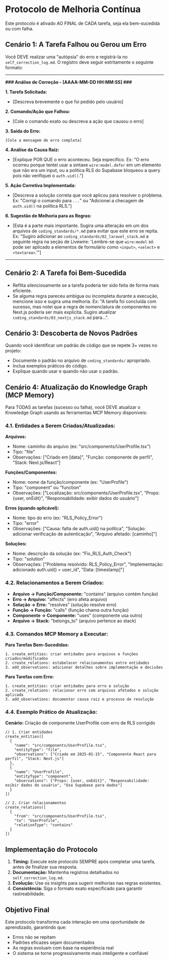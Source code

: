 # Protocolo de Melhoria Contínua

Este protocolo é ativado AO FINAL de CADA tarefa, seja ela bem-sucedida ou com falha.

## Cenário 1: A Tarefa Falhou ou Gerou um Erro

Você DEVE realizar uma "autópsia" do erro e registrá-la no `self_correction_log.md`. O registro deve seguir estritamente o seguinte formato:

---
**### Análise de Correção - [AAAA-MM-DD HH:MM:SS] ###**

**1. Tarefa Solicitada:**
   - [Descreva brevemente o que foi pedido pelo usuário]

**2. Comando/Ação que Falhou:**
   - [Cole o comando exato ou descreva a ação que causou o erro]

**3. Saída do Erro:**
```
[Cole a mensagem de erro completa]
```

**4. Análise da Causa Raiz:**
- [Explique POR QUE o erro aconteceu. Seja específico. Ex: "O erro ocorreu porque tentei usar a sintaxe `wire:model.defer` em um elemento que não era um input, ou a política RLS do Supabase bloqueou a query pois não verifiquei o `auth.uid()`."]

**5. Ação Corretiva Implementada:**
- [Descreva a solução correta que você aplicou para resolver o problema. Ex: "Corrigi o comando para `...`" ou "Adicionei a checagem de `auth.uid()` na política RLS."]

**6. Sugestão de Melhoria para as Regras:**
- [Esta é a parte mais importante. Sugira uma alteração em um dos arquivos de `coding_standards/*.md` para evitar que este erro se repita. Ex: "Sugiro adicionar ao `coding_standards/02_laravel_stack.md` a seguinte regra na seção de Livewire: 'Lembre-se que `wire:model` só pode ser aplicado a elementos de formulário como `<input>`, `<select>` e `<textarea>`.'"]

---

## Cenário 2: A Tarefa foi Bem-Sucedida

- Reflita silenciosamente se a tarefa poderia ter sido feita de forma mais eficiente.
- Se alguma regra pareceu ambígua ou incompleta durante a execução, mencione isso e sugira uma melhoria. Ex: "A tarefa foi concluída com sucesso, mas notei que a regra de nomenclatura de componentes no Next.js poderia ser mais explícita. Sugiro atualizar `coding_standards/03_nextjs_stack.md` para...".

## Cenário 3: Descoberta de Novos Padrões

Quando você identificar um padrão de código que se repete 3+ vezes no projeto:
- Documente o padrão no arquivo de `coding_standards/` apropriado.
- Inclua exemplos práticos do código.
- Explique quando usar e quando não usar o padrão.

## Cenário 4: Atualização do Knowledge Graph (MCP Memory)

Para TODAS as tarefas (sucesso ou falha), você DEVE atualizar o Knowledge Graph usando as ferramentas MCP Memory disponíveis:

### 4.1. Entidades a Serem Criadas/Atualizadas:

**Arquivos:**
- Nome: caminho do arquivo (ex: "src/components/UserProfile.tsx")
- Tipo: "file"
- Observações: ["Criado em [data]", "Função: componente de perfil", "Stack: Next.js/React"]

**Funções/Componentes:**
- Nome: nome da função/componente (ex: "UserProfile")
- Tipo: "component" ou "function"
- Observações: ["Localização: src/components/UserProfile.tsx", "Props: {user, onEdit}", "Responsabilidade: exibir dados do usuário"]

**Erros (quando aplicável):**
- Nome: tipo do erro (ex: "RLS_Policy_Error")
- Tipo: "error"
- Observações: ["Causa: falta de auth.uid() na política", "Solução: adicionar verificação de autenticação", "Arquivo afetado: [caminho]"]

**Soluções:**
- Nome: descrição da solução (ex: "Fix_RLS_Auth_Check")
- Tipo: "solution"
- Observações: ["Problema resolvido: RLS_Policy_Error", "Implementação: adicionado auth.uid() = user_id", "Data: [timestamp]"]

### 4.2. Relacionamentos a Serem Criados:

- **Arquivo → Função/Componente:** "contains" (arquivo contém função)
- **Erro → Arquivo:** "affects" (erro afeta arquivo)
- **Solução → Erro:** "resolves" (solução resolve erro)
- **Função → Função:** "calls" (função chama outra função)
- **Componente → Componente:** "uses" (componente usa outro)
- **Arquivo → Stack:** "belongs_to" (arquivo pertence ao stack)

### 4.3. Comandos MCP Memory a Executar:

**Para Tarefas Bem-Sucedidas:**
```
1. create_entities: criar entidades para arquivos e funções criados/modificados
2. create_relations: estabelecer relacionamentos entre entidades
3. add_observations: adicionar detalhes sobre implementação e decisões
```

**Para Tarefas com Erro:**
```
1. create_entities: criar entidades para erro e solução
2. create_relations: relacionar erro com arquivos afetados e solução aplicada
3. add_observations: documentar causa raiz e processo de resolução
```

### 4.4. Exemplo Prático de Atualização:

**Cenário:** Criação de componente UserProfile com erro de RLS corrigido

```
// 1. Criar entidades
create_entities([
  {
    "name": "src/components/UserProfile.tsx",
    "entityType": "file",
    "observations": ["Criado em 2025-01-15", "Componente React para perfil", "Stack: Next.js"]
  },
  {
    "name": "UserProfile",
    "entityType": "component",
    "observations": ["Props: {user, onEdit}", "Responsabilidade: exibir dados do usuário", "Usa Supabase para dados"]
  }
])

// 2. Criar relacionamentos
create_relations([
  {
    "from": "src/components/UserProfile.tsx",
    "to": "UserProfile",
    "relationType": "contains"
  }
])
```

## Implementação do Protocolo

1. **Timing:** Execute este protocolo SEMPRE após completar uma tarefa, antes de finalizar sua resposta.
2. **Documentação:** Mantenha registros detalhados no `self_correction_log.md`.
3. **Evolução:** Use os insights para sugerir melhorias nas regras existentes.
4. **Consistência:** Siga o formato exato especificado para garantir rastreabilidade.

## Objetivo Final

Este protocolo transforma cada interação em uma oportunidade de aprendizado, garantindo que:
- Erros não se repitam
- Padrões eficazes sejam documentados
- As regras evoluam com base na experiência real
- O sistema se torne progressivamente mais inteligente e confiável
